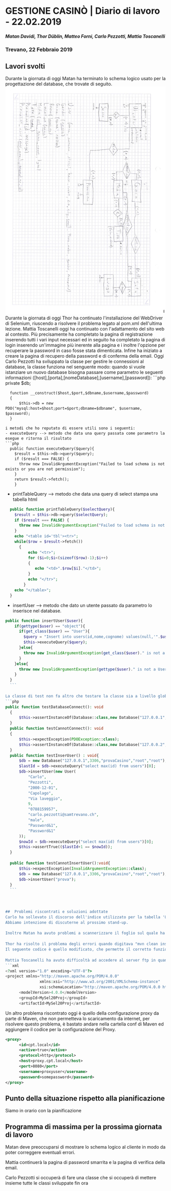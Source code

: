 # GESTIONE CASINÒ | Diario di lavoro - 22.02.2019
##### Matan Davidi, Thor Düblin, Matteo Forni, Carlo Pezzotti, Mattia Toscanelli
### Trevano, 22 Febbraio 2019

## Lavori svolti
Durante la giornata di oggi Matan ha terminato lo schema logico usato per la progettazione del database, che trovate di seguito.
![Schemi E/R e logico](../media/22.02.2019_E-R_logical_scheme_first_draft.jpg)
Durante la giornata di oggi Thor ha continuato l'installazione del WebDriver di Selenium, riuscendo a risolvere il problema legato al pom.xml dell'ultima lezione.
Mattia Toscanelli oggi ha continuato con l'adattamento del sito web al contesto. Più precisamente ha completato la pagina di registrazione inserendo tutti i vari input necessari ed in seguito ha completato la pagina di login inserendo un'immagine più inerente alla pagina e i inoltre l'opzione per recuperare la password in caso fosse stata dimenticata. Infine ha iniziato a creare la pagina di recupero della password e di conferma della email.
Oggi Carlo Pezzotti ha sviluppato la classe per gestire le connessioni al database, la classe funziona nel senguente modo: quando si vuole istanziare un nuovo database bisogna passare come parametro le seguenti informazioni ([host],[porta],[nomeDatabase],[username],[password]):
    ```php
      private $db;
      
      function __construct($host,$port,$dbname,$username,$password)
      {
          $this->db = new PDO("mysql:host=$host;port=$port;dbname=$dbname", $username, $password);
      }
  ```
  i metodi che ho reputato di essere utili sono i seguenti:
  - executeQuery --> metodo che data una query passata come parametro la esegue e ritorna il risultato
  ```php
    public function executeQuery($query){
      $result = $this->db->query($query);
      if ($result === FALSE) {
        throw new InvalidArgumentException("Failed to load schema is not exists or you are not permission");
      }
      return $result->fetch();
      } 
  ```
  - printTableQuery --> metodo che data una query di select stampa una tabella html
  ```php
    public function printTableQuery($selectQuery){
      $result = $this->db->query($selectQuery);
      if ($result === FALSE) {
        throw new InvalidArgumentException("Failed to load schema is not exists or you are not permission");
      }
      echo "<table id='tbl'><tr>";
      while($row = $result->fetch()) 
        {
            echo "<tr>";
            for ($i=0;$i<(sizeof($row)-1);$i++)
            {
               echo "<td>".$row[$i]."</td>";
            }
            echo "</tr>";
          }
      echo "</table>";
    } 
  ```

  - insertUser --> metodo che dato un utente passato da parametro lo inserisce nel database.
  ```php
  public function insertUser($user){
      if(gettype($user) == "object"){
        if(get_class($user) == "User"){
          $query = "Insert into users(id,nome,cognome) values(null,'".$user->getName()."','".$user->getSurname()."')";
          $this->executeQuery($query);
        }else{
          throw new InvalidArgumentException(get_class($user)." is not a User class");
        }
      }else{
        throw new InvalidArgumentException(gettype($user)." is not a User class");
      }
    }
    ```
  
La classe di test non fa altro che testare la classe sia a livello globale che a livello modulare dei singoli metodi
  ```php
  public function testDatabaseConnect(): void
    {
        $this->assertInstanceOf(Database::class,new Database("127.0.0.1",3306,"provaCasino","root","root"));
    }
    public function testCannotConnect(): void
    {
        $this->expectException(PDOException::class);
        $this->assertInstanceOf(Database::class,new Database("127.0.0.2",3306,"provaCasino","root","root"));
    }
    public function testInserUser() : void{
        $db = new Database("127.0.0.1",3306,"provaCasino","root","root");
        $lastId = $db->executeQuery("select max(id) from users")[0];
        $db->insertUser(new User(
            "Carlo",
            "Pezzotti",
            "2000-12-01",
            "Capolago",
            "Via laveggio",
            9,
            "0788159957",
            "carlo.pezzotti@samtrevano.ch",
            "male",
            "Password&1",
            "Password&1"
        ));
        $nowId = $db->executeQuery("select max(id) from users")[0];
        $this->assertTrue(($lastId+1 == $nowId));
    }

    public function testCannotInsertUser():void{
        $this->expectException(InvalidArgumentException::class);
        $db = new Database("127.0.0.1",3306,"provaCasino","root","root");
        $db->insertUser("prova");
    }
    ```



##  Problemi riscontrati e soluzioni adottate
Carlo ha sollevato il discorso dell'indice utilizzato per la tabella 'User' del database: secondo lui, infatti, sarebbe meglio aggiungere una colonna 'id' all'entity set perché questo renderebbe le operazioni in PHP più semplici e veloci, mentre Matan afferma che così facendo si aggiungerebbe una colonna inutile all'entità che appesantirebbe qualsiasi operazione su di essa.
Abbiamo intenzione di discuterne al prossimo stand-up.

Inoltre Matan ha avuto problemi a scannerizzare il foglio sul quale ha disegnato il diagramma E/R e lo schema logico sulla stampante di scuola. Alla fine ha dovuto salvare il risultato della scansione, sotto forma di file PDF, su una chiavetta USB, utilizzando il menù "Pannello USB".

Thor ha risolto il problema degli errori quando digitava "mvn clean install" nella cartella del progetto di Selenium. I problemi erano causati da un errata configurazione del file pom.xml, che non riconosceva delle versioni di Maven.
Il seguente codice è quello modificato, che permette il corretto funzionamento del "mvn clean install"

Mattia Toscanelli ha avuto difficoltà ad accedere al server ftp in quanto aveva dimenticato i dati d'accesso. Inoltre ha avuto problmei nel mettere responsive l'input select. Dopo qualche modifica in css è riuscito.
```xml
<?xml version="1.0" encoding="UTF-8"?>
<project xmlns="http://maven.apache.org/POM/4.0.0"
                 xmlns:xsi="http://www.w3.org/2001/XMLSchema-instance"
                 xsi:schemaLocation="http://maven.apache.org/POM/4.0.0 http://maven.apache.org/xsd/maven-4.0.0.xsd">
        <modelVersion>4.0.0</modelVersion>
        <groupId>MySel20Proj</groupId>
        <artifactId>MySel20Proj</artifactId>
```
Un altro problema riscontrato oggi è quello della configurazione proxy da parte di Maven, che non permetteva lo scaricamento da internet, per risolvere questo problema, è bastato andare nella cartella conf di Maven ed aggiungere il codice per la configurazione del Proxy.
```xml
<proxy>
      <id>cpt.local</id>
      <active>true</active>
      <protocol>http</protocol>
      <host>proxy.cpt.local</host>
      <port>8080</port>
      <username>proxyuser</username>
      <password>somepassword</password>
</proxy>
```
##  Punto della situazione rispetto alla pianificazione
Siamo in orario con la pianificazione


## Programma di massima per la prossima giornata di lavoro
Matan deve preoccuparsi di mostrare lo schema logico al cliente in modo da poter correggere eventuali errori.

Mattia continuerà la pagina di password smarrita e la pagina di verifica della email.

Carlo Pezzotti si occuperà di fare una classe che si occuperà di mettere insieme tutte le classi sviluppate fin ora
